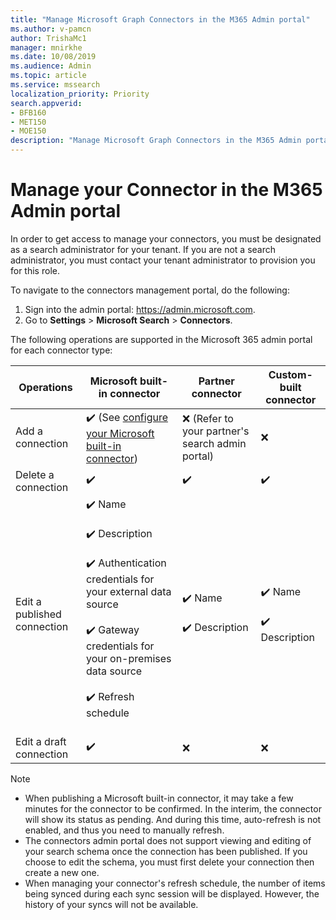 ```yaml
---
title: "Manage Microsoft Graph Connectors in the M365 Admin portal"
ms.author: v-pamcn
author: TrishaMc1
manager: mnirkhe
ms.date: 10/08/2019
ms.audience: Admin
ms.topic: article
ms.service: mssearch
localization_priority: Priority
search.appverid:
- BFB160
- MET150
- MOE150
description: "Manage Microsoft Graph Connectors in the M365 Admin portal."
---
```


# Manage your Connector in the M365 Admin portal

In order to get access to manage your connectors, you must be designated as a search administrator for your tenant. If you are not a search administrator, you must contact your tenant administrator to provision you for this role.

To navigate to the connectors management portal, do the following:
1.	Sign into the admin portal: https://admin.microsoft.com.
2.	Go to **Settings** > **Microsoft Search** > **Connectors**. 

The following operations are supported in the Microsoft 365 admin portal for each connector type:

**Operations** | **Microsoft built-in connector** | **Partner connector** | **Custom-built connector**
--- | --- | --- | ---
Add a connection | :heavy_check_mark: (See [configure your Microsoft built-in connector](configure-connector.md)) | :x: (Refer to your partner's search admin portal) | :x:
Delete a connection | :heavy_check_mark: | :heavy_check_mark: | :heavy_check_mark:
Edit a published connection | :heavy_check_mark: Name<br></br> :heavy_check_mark: Description<br></br> :heavy_check_mark: Authentication credentials for your external data source<br></br> :heavy_check_mark: Gateway credentials for your on-premises data source<br></br> :heavy_check_mark: Refresh schedule<br></br> | :heavy_check_mark: Name<br></br> :heavy_check_mark: Description | :heavy_check_mark: Name<br></br> :heavy_check_mark: Description
Edit a draft connection | :heavy_check_mark: | :x: | :x: 


> [!NOTE]
> * When publishing a Microsoft built-in connector, it may take a few minutes for the connector to be confirmed. In the interim, the connector will show its status as pending. And during this time, auto-refresh is not enabled, and thus you need to manually refresh.
> * The connectors admin portal does not support viewing and editing of your search schema once the connection has been published. If you choose to edit the schema, you must first delete your connection then create a new one.
> * When managing your connector's refresh schedule, the number of items being synced during each sync session will be displayed. However, the history of your syncs will not be available.



